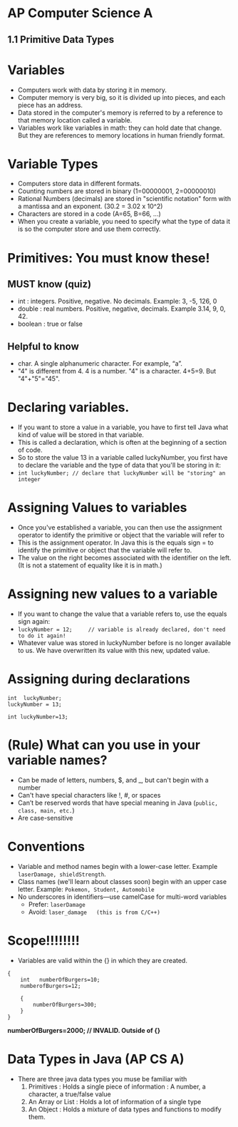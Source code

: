 # AP Computer Science A

## 1.1 Primitive Data Types

# Variables

* Computers work with data by storing it in memory.   
* Computer memory is very big, so it is divided up into pieces, and each piece has an address.
* Data stored in the computer's memory is referred to by a reference to that memory location called a variable.
* Variables work like variables in math: they can hold date that change.  But they are references to memory locations in human friendly format.

# Variable Types

* Computers store data in different formats.
* Counting numbers are stored in binary (1=00000001, 2=00000010)
* Rational Numbers (decimals) are stored in "scientific notation" form with a mantissa and an exponent. (30.2 = 3.02 x 10^2)
* Characters are stored in a code (A=65, B=66, ...)
* When you create a variable, you need to specify what the type of data it is so the computer store and use them correctly.

# Primitives: You must know these!

## MUST know (quiz)

* int : integers.  Positive, negative.  No decimals.  Example: 3, -5, 126, 0
* double : real numbers.  Positive, negative, decimals. Example 3.14, 9, 0, 42.
* boolean :  true or false

## Helpful to know

* char.  A single alphanumeric character.  For example, “a”.
* "4" is different from 4.  4 is a number.  "4" is a character.  4+5=9.  But "4"+"5"="45".

# Declaring variables.

* If you want to store a value in a variable, you have to first tell Java what kind of value will be stored in that variable. 
* This is called a declaration, which is often at the beginning of a section of code.
* So to store the value 13 in a variable called luckyNumber, you first have to declare the variable and the type of data that you'll be storing in it:
* `int luckyNumber; // declare that luckyNumber will be "storing" an integer`
# Assigning Values to variables

* Once you've established a variable, you can then use the assignment operator to identify the primitive or object that the variable will refer to
* This is the assignment operator.  In Java this is the equals sign = to identify the primitive or object that the variable will refer to. 
* The value on the right becomes associated with the identifier on the left. (It is not a statement of equality like it is in math.)

# Assigning new values to a variable

* If you want to change the value that a variable refers to, use the equals sign again:
* `luckyNumber = 12;     // variable is already declared, don't need to do it again!`
* Whatever value was stored in luckyNumber before is no longer available to us. We have overwritten its value with this new, updated value.

# Assigning during declarations

```
int  luckyNumber;
luckyNumber = 13;
```

`int luckyNumber=13;`

# (Rule) What can you use in your variable names?

* Can be made of letters, numbers, $, and _, but can't begin with a number
* Can't have special characters like !, #, or spaces
* Can’t be reserved words that have special meaning in Java (`public, class, main, etc.`)
* Are case-sensitive

# Conventions

* Variable and method names begin with a lower-case letter.  Example `laserDamage, shieldStrength`.
* Class names (we'll learn about classes soon) begin with an upper case letter.  Example: `Pokemon, Student, Automobile`
* No underscores in identifiers—use camelCase for multi-word variables
  * Prefer:       `laserDamage`
  * Avoid:        `laser_damage   (this is from C/C++)`

# Scope!!!!!!!!

* Variables are valid within the {} in which they are created.
```
{
    int   numberOfBurgers=10;
    numberofBurgers=12;

    {
        numberOfBurgers=300;
    }
}
```
**numberOfBurgers=2000;   // INVALID.  Outside of {}**

# Data Types in Java (AP CS A)

* There are three java data types you muse be familiar with
  1. Primitives : Holds a single piece of information : A number, a character,  a true/false value
  2. An Array or List : Holds a lot of information of a single type
  3. An Object : Holds a mixture of data types and functions to modify them.
